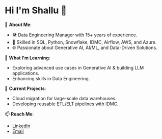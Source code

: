 # Hi I'm Shallu 👋


🌟 **About Me**:
- 🛠️ Data Engineering Manager with 15+ years of experience.
- 🚀 Skilled in SQL, Python, Snowflake, IDMC, Airflow, AWS, and Azure.
- 🌐 Passionate about Generative AI, AI/ML, and Data-Driven Solutions.

🌱 **What I'm Learning**:
- Exploring advanced use cases in Generative AI & building LLM applications.
- Enhancing skills in Data Engineering.

💼 **Current Projects**:
- Cloud migration for large-scale data warehouses.
- Developing reusable ETL/ELT pipelines with IDMC.
  

📫 **Reach Me**:
- [LinkedIn](https://www.linkedin.com/in/shallu-gulati-a6031a74/)  
- [Email](mailto:email.shallugulati@gmail.com)


